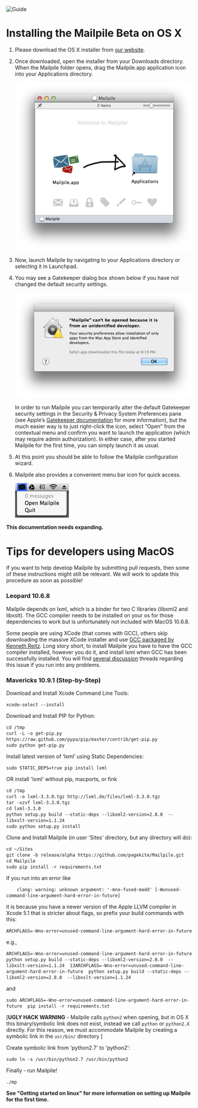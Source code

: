 ![Guide](https://github.com/pagekite/Mailpile/wiki/images/page-guide.png)

# Installing the Mailpile Beta on OS X

1. Please download the OS X installer from [our website](https://www.mailpile.is/download/).

2. Once downloaded, open the installer from your Downloads directory. When the Mailpile folder opens, drag the Mailpile.app application icon into your Applications directory.

    ![Install Mailpile](https://github.com/haraldnagel/Mailpile-OS-X-screenshots/blob/master/0.4.0/Mailpile-dmg.png)

3. Now, launch Mailpile by navigating to your Applications directory or selecting it in Launchpad.

4. You may see a Gatekeeper dialog box shown below if you have not changed the default security settings.

    ![Gatekeeper alert](https://github.com/haraldnagel/Mailpile-OS-X-screenshots/blob/master/0.4.0/Gatekeeper-warning.png)

   In order to run Mailpile you can temporarily alter the default Gatekeeper security settings in the Security & Privacy System Preferences pane (see Apple’s [Gatekeeper documentation](http://support.apple.com/kb/HT5290) for more information), but the much easier way is to just right-click the icon, select “Open” from the contextual menu and confirm you want to launch the application (which may require admin authorization). In either case, after you started Mailpile for the first time, you can simply launch it as usual.
    
5. At this point you should be able to follow the Mailpile configuration wizard.

6. Mailpile also provides a convenient menu bar icon for quick access.

    ![Mailpile menu bar icon](https://github.com/haraldnagel/Mailpile-OS-X-screenshots/blob/master/0.4.0/Mailpile-menu.png)

**This documentation needs expanding.**

# Tips for developers using MacOS

If you want to help develop Mailpile by submitting pull requests, then some of these instructions might still be relevant. We will work to update this procedure as soon as possible!

### Leopard 10.6.8
Mailpile depends on lxml, which is a binder for two C libraries (libxml2 and libxslt). The GCC compiler needs to be installed on your os for those dependencies to work but is unfortunately not included with MacOS 10.6.8.

Some people are using XCode (that comes with GCC), others skip downloading the massive XCode installer and use [GCC packaged by Kenneth Reitz](https://github.com/kennethreitz/osx-gcc-installer). Long story short, to install Mailpile you have to have the GCC compiler installed, however you do it, and install lxml when GCC has been successfully installed. You will find [several discussion](http://stackoverflow.com/questions/1277124/how-do-you-install-lxml-on-os-x-leopard-without-using-macports-or-fink) threads regarding this issue if you run into any problems.
  
  
### Mavericks 10.9.1 (Step-by-Step)  
Download and Install Xcode Command Line Tools:   
```
xcode-select --install  
```


Download and Install PIP for Python:  
```
cd /tmp  
curl -L -o get-pip.py https://raw.github.com/pypa/pip/master/contrib/get-pip.py  
sudo python get-pip.py  
```


Install latest version of ‘lxml’ using Static Dependencies:  
```
sudo STATIC_DEPS=true pip install lxml  
```

OR install 'lxml' without pip, macports, or fink
```
cd /tmp  
curl -o lxml-3.3.0.tgz http://lxml.de/files/lxml-3.3.0.tgz  
tar -xzvf lxml-3.3.0.tgz  
cd lxml-3.3.0  
python setup.py build --static-deps --libxml2-version=2.8.0  --libxslt-version=1.1.24  
sudo python setup.py install
```

Clone and Install Mailpile (in user 'Sites' directory, but any directory will do):  
```
cd ~/Sites  
git clone -b release/alpha https://github.com/pagekite/Mailpile.git  
cd Mailpile  
sudo pip install -r requirements.txt  
```

If you run into an error like
```
    clang: warning: unknown argument: '-mno-fused-madd' [-Wunused-command-line-argument-hard-error-in-future]
```
it is because you have a newer version of the Apple LLVM compiler in Xcode 5.1 that is stricter about flags, so prefix your build commands with this:

```
ARCHFLAGS=-Wno-error=unused-command-line-argument-hard-error-in-future 
```

e.g., 

```
ARCHFLAGS=-Wno-error=unused-command-line-argument-hard-error-in-future  python setup.py build --static-deps --libxml2-version=2.8.0  --libxslt-version=1.1.24  13ARCHFLAGS=-Wno-error=unused-command-line-argument-hard-error-in-future  python setup.py build --static-deps --libxml2-version=2.8.0  --libxslt-version=1.1.24  
```

and

```
sudo ARCHFLAGS=-Wno-error=unused-command-line-argument-hard-error-in-future  pip install -r requirements.txt
```


[**UGLY HACK WARNING** - Mailpile calls `python2` when opening, but in OS X this binary/symbolic link does not exist, instead we call `python` or `python2.X` directly.  For this reason, we must accommodate Mailpile by creating a symbolic link in the `usr/bin/` directory ]

Create symbolic link from 'python2.7' to 'python2':  
```
sudo ln -s /usr/bin/python2.7 /usr/bin/python2  
```


Finally - run Mailpile!  
```
./mp  
```

**See "Getting started on linux" for more information on setting up Mailpile for the first time.**